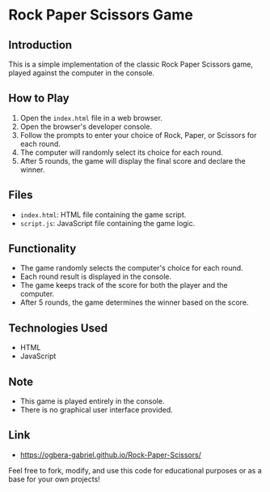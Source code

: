 # Rock Paper Scissors Game

## Introduction
This is a simple implementation of the classic Rock Paper Scissors game, played against the computer in the console.

## How to Play
1. Open the `index.html` file in a web browser.
2. Open the browser's developer console.
3. Follow the prompts to enter your choice of Rock, Paper, or Scissors for each round.
4. The computer will randomly select its choice for each round.
5. After 5 rounds, the game will display the final score and declare the winner.

## Files
- `index.html`: HTML file containing the game script.
- `script.js`: JavaScript file containing the game logic.
  
## Functionality
- The game randomly selects the computer's choice for each round.
- Each round result is displayed in the console.
- The game keeps track of the score for both the player and the computer.
- After 5 rounds, the game determines the winner based on the score.

## Technologies Used
- HTML
- JavaScript

## Note
- This game is played entirely in the console.
- There is no graphical user interface provided.

## Link
- https://ogbera-gabriel.github.io/Rock-Paper-Scissors/

Feel free to fork, modify, and use this code for educational purposes or as a base for your own projects!
